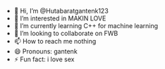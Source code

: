 - 👋 Hi, I’m @Hutabaratgantenk123
- 👀 I’m interested in MAKIN LOVE
- 🌱 I’m currently learning C++ for machine learning
- 💞️ I’m looking to collaborate on FWB
- 📫 How to reach me nothing
- 😄 Pronouns: gantenk
- ⚡ Fun fact: i love sex

<!---
Hutabaratgantenk123/Hutabaratgantenk123 is a ✨ special ✨ repository because its `README.md` (this file) appears on your GitHub profile.
You can click the Preview link to take a look at your changes.
--->
